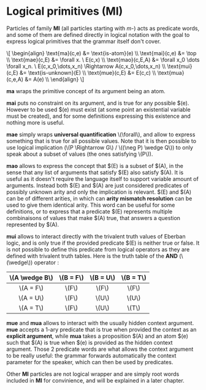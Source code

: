 # Logical primitives (MI)

Particles of family __MI__ (all particles starting with _m-_) acts as predicate
words, and some of them are defined directly in logical notation with the goal
to express logical primitives that the grammar itself don't cover.

\\[ \begin{align}
\text{ma}(c,e)      &= \text{is-atom}(e) \\\\
\text{mai}(c,e)     &= \top \\\\
\text{mae}(c,E)     &= \forall x. \\ E(c,x) \\\\
\text{mao}(c,E,A)   &= \forall x_0 \dots \forall x_n. \\ E(c,x_0,\dots,x_n) \Rightarrow A(c,x_0,\dots,x_n) \\\\
\text{mui}(c,E)     &= \text{is-unknown}(E) \\\\
\text{mue}(c,E)     &= E(c,c) \\\\
\text{mua}(c,e,A)   &= A(e) \\\\
\end{align} \\]

__ma__ wraps the primitive concept of its argument being an atom.

__mai__ puts no constraint on its argument, and is true for any possible $(e).
However to be used $(e) must exist (at some point an existential variable must
be created), and for some definitions expressing this existence and nothing
more is useful.

__mae__ simply wraps __universal quantification__ \\(\forall\\), and allow to
express something that is true for all possible values. Note that it is then
possible to use logical implication (\\(P \Rightarrow G\\) / \\((\neg P) \wedge
Q\\)) to only speak about a subset of values (the ones satisfying \\(P\\)).

__mao__ allows to express the concept that $(E) is a subset of $(A), in the
sense that any list of arguments that satisfy $(E) also satisfy $(A). It is
useful as it doesn't require the language itself to support variable amount of
arguments. Instead both $(E) and $(A) are just considered predicates of
possibly unknown arity and only the implication is relevant. $(E) and $(A)
can be of different arities, in which can __arity mismatch resolution__ can
be used to give them identical arity. This word can be useful for some
definitions, or to express that a predicate $(E) represents multiple
combinaisons of values that make $(A) true, that answers a question represented
by $(A).

__mui__ allows to interact directly with the trivalent truth values of Eberban
logic, and is only true if the provided predicate $(E) is neither true or false.
It is not possible to define this predicate from logical operators as they
are defined with trivalent truth tables. Here is the truth table of the
__AND__ (\\(\wedge\\)) operator :

| \\(A \wedge B\\) | \\(B = F\\) | \\(B = U\\) | \\(B = T\\) |
|:----------------:|:-----------:|:-----------:|:-----------:|
| \\(A = F\\)      | \\(F\\)     | \\(F\\)     | \\(F\\)     |
| \\(A = U\\)      | \\(F\\)     | \\(U\\)     | \\(U\\)     |
| \\(A = T\\)      | \\(F\\)     | \\(U\\)     | \\(T\\)     |

__mue__ and __mua__ allows to interact with the usually hidden context argument.
__mue__ accepts a 1-ary predicate that is true when provided the context as an
__explicit argument__, while __mua__ takes a proposition $(A) and an atom $(e)
such that $(A) is true when $(e) is provided as the hidden context argument.
Those 2 predicate words are what allows the context argument to be really
useful: the grammar forwards automatically the context parameter for the
speaker, which can then be used by predicates.

Other __MI__ particles are not logical wrapper and are simply root words
included in __MI__ for convinience, and will be explained in a later chapter.